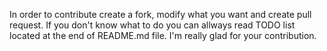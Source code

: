 In order to contribute create a fork, modify what you want and create pull request.
If you don't know what to do you can allways read TODO list located at the end of README.md file.
I'm really glad for your contribution.
